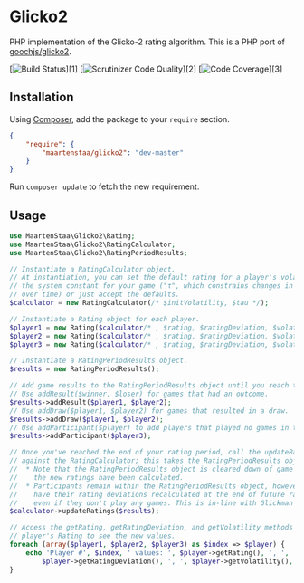 # Glicko2

PHP implementation of the Glicko-2 rating algorithm. This is a PHP port of [goochjs/glicko2](https://github.com/goochjs/glicko2).

[![Build Status](https://travis-ci.org/MaartenStaa/laravel-41-route-caching.svg)][1]
[![Scrutinizer Code Quality](https://scrutinizer-ci.com/g/MaartenStaa/laravel-41-route-caching/badges/quality-score.png?b=master)][2]
[![Code Coverage](https://scrutinizer-ci.com/g/MaartenStaa/laravel-41-route-caching/badges/coverage.png?b=master)][3]

## Installation

Using [Composer](http://getcomposer.org/), add the package to your `require` section.

```json
{
	"require": {
		"maartenstaa/glicko2": "dev-master"
	}
}
```

Run `composer update` to fetch the new requirement.

## Usage

```php
use MaartenStaa\Glicko2\Rating;
use MaartenStaa\Glicko2\RatingCalculator;
use MaartenStaa\Glicko2\RatingPeriodResults;

// Instantiate a RatingCalculator object.
// At instantiation, you can set the default rating for a player's volatility and
// the system constant for your game ("τ", which constrains changes in volatility
// over time) or just accept the defaults.
$calculator = new RatingCalculator(/* $initVolatility, $tau */);

// Instantiate a Rating object for each player.
$player1 = new Rating($calculator/* , $rating, $ratingDeviation, $volatility */);
$player2 = new Rating($calculator/* , $rating, $ratingDeviation, $volatility */);
$player3 = new Rating($calculator/* , $rating, $ratingDeviation, $volatility */);

// Instantiate a RatingPeriodResults object.
$results = new RatingPeriodResults();

// Add game results to the RatingPeriodResults object until you reach the end of your rating period.
// Use addResult($winner, $loser) for games that had an outcome.
$results->addResult($player1, $player2);
// Use addDraw($player1, $player2) for games that resulted in a draw.
$results->addDraw($player1, $player2);
// Use addParticipant($player) to add players that played no games in the rating period.
$results->addParticipant($player3);

// Once you've reached the end of your rating period, call the updateRatings method
// against the RatingCalculator; this takes the RatingPeriodResults object as argument.
//  * Note that the RatingPeriodResults object is cleared down of game results once
//    the new ratings have been calculated.
//  * Participants remain within the RatingPeriodResults object, however, and will
//    have their rating deviations recalculated at the end of future rating periods
//    even if they don't play any games. This is in-line with Glickman's algorithm.
$calculator->updateRatings($results);

// Access the getRating, getRatingDeviation, and getVolatility methods of each
// player's Rating to see the new values.
foreach (array($player1, $player2, $player3) as $index => $player) {
	echo 'Player #', $index, ' values: ', $player->getRating(), ', ',
		$player->getRatingDeviation(), ', ', $player->getVolatility(), PHP_EOL;
}
```
